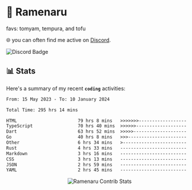 # 🍜 Ramenaru
favs: tomyam, tempura, and tofu

🌐 you can often find me active on [Discord](https://discordapp.com/users/503291004200157185).

![Discord Badge](https://dcbadge.vercel.app/api/shield/503291004200157185)

## 📊 Stats

Here's a summary of my recent **`coding`** activities:

<!--START_SECTION:waka-->

```txt
From: 15 May 2023 - To: 10 January 2024

Total Time: 295 hrs 14 mins

HTML                       79 hrs 8 mins   >>>>>>>------------------   26.80 %
TypeScript                 70 hrs 40 mins  >>>>>>-------------------   23.94 %
Dart                       63 hrs 52 mins  >>>>>--------------------   21.63 %
Go                         40 hrs 8 mins   >>>----------------------   13.60 %
Other                      6 hrs 34 mins   >------------------------   02.23 %
Rust                       4 hrs 33 mins   -------------------------   01.54 %
Markdown                   3 hrs 16 mins   -------------------------   01.11 %
CSS                        3 hrs 13 mins   -------------------------   01.09 %
JSON                       2 hrs 59 mins   -------------------------   01.01 %
YAML                       2 hrs 45 mins   -------------------------   00.94 %
```

<!--END_SECTION:waka-->

<div style="text-align: center;">
   <img align="center" src="https://github-readme-streak-stats.herokuapp.com/?user=Ramenaru&theme=dark&card_width=520" alt="Ramenaru Contrib Stats" />
</div>



